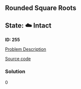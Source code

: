 ## Rounded Square Roots

## State: :cloud: **Intact**

**ID: 255**

[Problem Description](https://projecteuler.net/problem=255)

[Source code](main.cpp)

### Solution
0